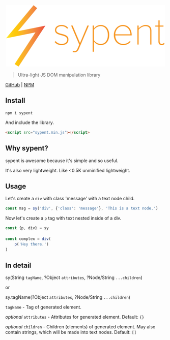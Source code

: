 <p align="center" style="text-align: center"><img src="https://raw.githubusercontent.com/ethanent/sypent/master/media/logo-core.png" width="500" alt="sypent logo"/></p>

> Ultra-light JS DOM manipulation library

[GitHub](https://github.com/ethanent/sypent) | [NPM](https://www.npmjs.com/package/sypent)

## Install

```shell
npm i sypent
```

And include the library.

```html
<script src="sypent.min.js"></script>
```

## Why sypent?

sypent is awesome because it's simple and so useful.

It's also very lightweight. Like &lt;0.5K unminified lightweight.

## Usage

Let's create a `div` with class 'message' with a text node child.

```js
const msg = sy('div', {'class': 'message'}, 'This is a text node.')
```

Now let's create a `p` tag with text nested inside of a div.

```js
const {p, div} = sy

const complex = div(
	p('Hey there.')
)
```

## In detail

sy(String `tagName`, ?Object `attributes`, ?Node/String `...children`)     

or    

sy.tagName(?Object `attributes`, ?Node/String `...children`)   

`tagName` - Tag of generated element.

*optional* `attributes` - Attributes for generated element. Default: `{}`

*optional* `children` - Children (elements) of generated element. May also contain strings, which will be made into text nodes. Default: `[]`
